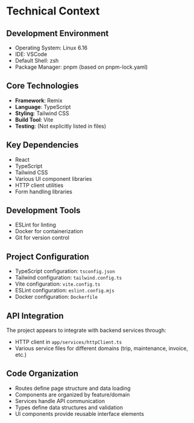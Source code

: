 # Technical Context

## Development Environment
- Operating System: Linux 6.16
- IDE: VSCode
- Default Shell: zsh
- Package Manager: pnpm (based on pnpm-lock.yaml)

## Core Technologies
- **Framework**: Remix
- **Language**: TypeScript
- **Styling**: Tailwind CSS
- **Build Tool**: Vite
- **Testing**: (Not explicitly listed in files)

## Key Dependencies
- React
- TypeScript
- Tailwind CSS
- Various UI component libraries
- HTTP client utilities
- Form handling libraries

## Development Tools
- ESLint for linting
- Docker for containerization
- Git for version control

## Project Configuration
- TypeScript configuration: `tsconfig.json`
- Tailwind configuration: `tailwind.config.ts`
- Vite configuration: `vite.config.ts`
- ESLint configuration: `eslint.config.mjs`
- Docker configuration: `Dockerfile`

## API Integration
The project appears to integrate with backend services through:
- HTTP client in `app/services/httpClient.ts`
- Various service files for different domains (trip, maintenance, invoice, etc.)

## Code Organization
- Routes define page structure and data loading
- Components are organized by feature/domain
- Services handle API communication
- Types define data structures and validation
- UI components provide reusable interface elements
